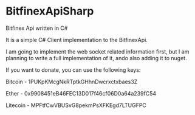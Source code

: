 # BitfinexApiSharp
Bitfinex Api written in C#

It is a simple C# Client implementation to the BitfinexApi. 

I am going to implement the web socket related information first, but I am planning to write a full implementation of it, ando also adding it to nuget.

If you want to donate, you can use the following keys: 

Bitcoin - 1PUKpKMcgNkRTptkGHhnDwcrxctxbaes3Z

Ether - 0x9908451eB46FEC13D017f46cf06D0a64a239fC54

Litecoin - MPFtfCwVBUSvG8pekmPsXFKEgd7LTUGFPC
